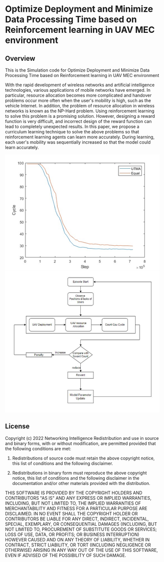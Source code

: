 # Optimize Deployment and Minimize Data Processing Time based on Reinforcement learning in UAV MEC environment

## Overview
This is the Simulation code for Optimize Deployment and Minimize Data Processing Time based on Reinforcement learning in UAV MEC environment

With the rapid development of wireless networks and artificial intelligence technologies, various applications of mobile networks have emerged. In particular, resource allocation becomes more complicated and handover problems occur more often when the user's mobility is high, such as the vehicle Internet. In addition, the problem of resource allocation in wireless networks is known as the NP-Hard problem. Using reinforcement learning to solve this problem is a promising solution. However, designing a reward function is very difficult, and incorrect design of the reward function can lead to completely unexpected results. In this paper, we propose a curriculum learning technique to solve the above problems so that reinforcement learning agents can learn more accurately. During learning, each user's mobility was sequentially increased so that the model could learn accurately.

![image info](./Cycle.jpg)
![image info](./flowchart.JPG)

## License
Copyright (c) 2022 Networking Intelligence
Redistribution and use in source and binary forms, with or without modification, are permitted provided that the following conditions are met:

1. Redistributions of source code must retain the above copyright notice, this list of conditions and the following disclaimer.

2. Redistributions in binary form must reproduce the above copyright notice, this list of conditions and the following disclaimer in the documentation and/or other materials provided with the distribution.

THIS SOFTWARE IS PROVIDED BY THE COPYRIGHT HOLDERS AND CONTRIBUTORS "AS IS" AND ANY EXPRESS OR IMPLIED WARRANTIES, INCLUDING, BUT NOT LIMITED TO, THE IMPLIED WARRANTIES OF MERCHANTABILITY AND FITNESS FOR A PARTICULAR PURPOSE ARE DISCLAIMED. IN NO EVENT SHALL THE COPYRIGHT HOLDER OR CONTRIBUTORS BE LIABLE FOR ANY DIRECT, INDIRECT, INCIDENTAL, SPECIAL, EXEMPLARY, OR CONSEQUENTIAL DAMAGES (INCLUDING, BUT NOT LIMITED TO, PROCUREMENT OF SUBSTITUTE GOODS OR SERVICES; LOSS OF USE, DATA, OR PROFITS; OR BUSINESS INTERRUPTION) HOWEVER CAUSED AND ON ANY THEORY OF LIABILITY, WHETHER IN CONTRACT, STRICT LIABILITY, OR TORT (INCLUDING NEGLIGENCE OR OTHERWISE) ARISING IN ANY WAY OUT OF THE USE OF THIS SOFTWARE, EVEN IF ADVISED OF THE POSSIBILITY OF SUCH DAMAGE.
